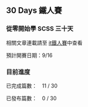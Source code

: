 ## 30 Days 鐵人賽

### 從零開始學 SCSS 三十天

相關文章連載請至 [it鐵人賽](https://google.com.tw/)中查看

預計開賽日期：9/16

### 目前進度

已完成篇數：　11 / 30

已發布篇數：　0 / 30
